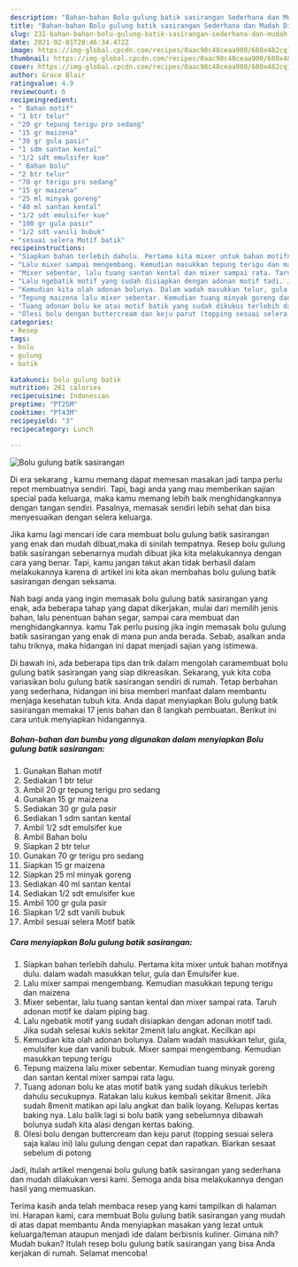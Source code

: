 ```yaml
---
description: "Bahan-bahan Bolu gulung batik sasirangan Sederhana dan Mudah Dibuat"
title: "Bahan-bahan Bolu gulung batik sasirangan Sederhana dan Mudah Dibuat"
slug: 231-bahan-bahan-bolu-gulung-batik-sasirangan-sederhana-dan-mudah-dibuat
date: 2021-02-01T20:46:34.472Z
image: https://img-global.cpcdn.com/recipes/0aac98c48ceaa900/680x482cq70/bolu-gulung-batik-sasirangan-foto-resep-utama.jpg
thumbnail: https://img-global.cpcdn.com/recipes/0aac98c48ceaa900/680x482cq70/bolu-gulung-batik-sasirangan-foto-resep-utama.jpg
cover: https://img-global.cpcdn.com/recipes/0aac98c48ceaa900/680x482cq70/bolu-gulung-batik-sasirangan-foto-resep-utama.jpg
author: Grace Blair
ratingvalue: 4.9
reviewcount: 6
recipeingredient:
- " Bahan motif"
- "1 btr telur"
- "20 gr tepung terigu pro sedang"
- "15 gr maizena"
- "30 gr gula pasir"
- "1 sdm santan kental"
- "1/2 sdt emulsifer kue"
- " Bahan bolu"
- "2 btr telur"
- "70 gr terigu pro sedang"
- "15 gr maizena"
- "25 ml minyak goreng"
- "40 ml santan kental"
- "1/2 sdt emulsifer kue"
- "100 gr gula pasir"
- "1/2 sdt vanili bubuk"
- "sesuai selera Motif batik"
recipeinstructions:
- "Siapkan bahan terlebih dahulu. Pertama kita mixer untuk bahan motifnya dulu. dalam wadah masukkan telur, gula dan Emulsifer kue."
- "Lalu mixer sampai mengembang. Kemudian masukkan tepung terigu dan maizena"
- "Mixer sebentar, lalu tuang santan kental dan mixer sampai rata. Taruh adonan motif ke dalam piping bag."
- "Lalu ngebatik motif yang sudah disiapkan dengan adonan motif tadi. Jika sudah selesai kukis sekitar 2menit lalu angkat. Kecilkan api"
- "Kemudian kita olah adonan bolunya. Dalam wadah masukkan telur, gula, emulsifer kue dan vanili bubuk. Mixer sampai mengembang. Kemudian masukkan tepung terigu"
- "Tepung maizena lalu mixer sebentar. Kemudian tuang minyak goreng dan santan kental mixer sampai rata lagu."
- "Tuang adonan bolu ke atas motif batik yang sudah dikukus terlebih dahulu secukupnya. Ratakan lalu kukus kembali sekitar 8menit. Jika sudah 8menit matikan api lalu angkat dan balik loyang. Kelupas kertas baking nya. Lalu balik lagi si bolu batik yang sebelumnya dibawah bolunya sudah kita alasi dengan kertas baking."
- "Olesi bolu dengan buttercream dan keju parut (topping sesuai selera saja kalau ini) lalu gulung dengan cepat dan rapatkan. Biarkan sesaat sebelum di potong"
categories:
- Resep
tags:
- bolu
- gulung
- batik

katakunci: bolu gulung batik 
nutrition: 261 calories
recipecuisine: Indonesian
preptime: "PT25M"
cooktime: "PT43M"
recipeyield: "3"
recipecategory: Lunch

---
```



![Bolu gulung batik sasirangan](https://img-global.cpcdn.com/recipes/0aac98c48ceaa900/680x482cq70/bolu-gulung-batik-sasirangan-foto-resep-utama.jpg)

Di era  sekarang , kamu memang dapat memesan masakan jadi tanpa perlu repot membuatnya sendiri. Tapi, bagi anda yang mau memberikan sajian special pada keluarga, maka kamu memang lebih baik menghidangkannya dengan tangan sendiri. Pasalnya, memasak sendiri lebih sehat dan bisa menyesuaikan dengan selera keluarga.

Jika kamu lagi mencari ide cara membuat bolu gulung batik sasirangan yang enak dan mudah dibuat,maka di sinilah tempatnya. Resep bolu gulung batik sasirangan  sebenarnya mudah dibuat jika kita melakukannya dengan cara yang benar. Tapi, kamu jangan takut akan tidak berhasil dalam melakukannya 
karena di artikel ini kita akan membahas bolu gulung batik sasirangan dengan seksama.  



Nah bagi anda yang ingin memasak bolu gulung batik sasirangan yang enak, ada beberapa tahap yang dapat dikerjakan, mulai dari memilih jenis bahan, lalu penentuan bahan segar, sampai cara membuat dan menghidangkannya. kamu Tak perlu pusing jika ingin memasak bolu gulung batik sasirangan yang enak di mana pun anda berada. Sebab, asalkan anda  tahu triknya, maka hidangan ini dapat menjadi sajian yang istimewa.

Di bawah ini, ada beberapa tips dan trik dalam mengolah caramembuat bolu gulung batik sasirangan yang siap dikreasikan. Sekarang, yuk kita coba variasikan bolu gulung batik sasirangan sendiri di rumah. Tetap berbahan yang sederhana, hidangan ini bisa memberi manfaat dalam membantu menjaga kesehatan tubuh kita. Anda dapat menyiapkan Bolu gulung batik sasirangan memakai 17 jenis bahan dan 8 langkah pembuatan. Berikut ini cara untuk menyiapkan hidangannya.

<!--inarticleads1-->

##### Bahan-bahan dan bumbu yang digunakan dalam menyiapkan Bolu gulung batik sasirangan:

1. Gunakan  Bahan motif
1. Sediakan 1 btr telur
1. Ambil 20 gr tepung terigu pro sedang
1. Gunakan 15 gr maizena
1. Sediakan 30 gr gula pasir
1. Sediakan 1 sdm santan kental
1. Ambil 1/2 sdt emulsifer kue
1. Ambil  Bahan bolu
1. Siapkan 2 btr telur
1. Gunakan 70 gr terigu pro sedang
1. Siapkan 15 gr maizena
1. Siapkan 25 ml minyak goreng
1. Sediakan 40 ml santan kental
1. Sediakan 1/2 sdt emulsifer kue
1. Ambil 100 gr gula pasir
1. Siapkan 1/2 sdt vanili bubuk
1. Ambil sesuai selera Motif batik




<!--inarticleads2-->

##### Cara menyiapkan Bolu gulung batik sasirangan:

1. Siapkan bahan terlebih dahulu. Pertama kita mixer untuk bahan motifnya dulu. dalam wadah masukkan telur, gula dan Emulsifer kue.
1. Lalu mixer sampai mengembang. Kemudian masukkan tepung terigu dan maizena
1. Mixer sebentar, lalu tuang santan kental dan mixer sampai rata. Taruh adonan motif ke dalam piping bag.
1. Lalu ngebatik motif yang sudah disiapkan dengan adonan motif tadi. Jika sudah selesai kukis sekitar 2menit lalu angkat. Kecilkan api
1. Kemudian kita olah adonan bolunya. Dalam wadah masukkan telur, gula, emulsifer kue dan vanili bubuk. Mixer sampai mengembang. Kemudian masukkan tepung terigu
1. Tepung maizena lalu mixer sebentar. Kemudian tuang minyak goreng dan santan kental mixer sampai rata lagu.
1. Tuang adonan bolu ke atas motif batik yang sudah dikukus terlebih dahulu secukupnya. Ratakan lalu kukus kembali sekitar 8menit. Jika sudah 8menit matikan api lalu angkat dan balik loyang. Kelupas kertas baking nya. Lalu balik lagi si bolu batik yang sebelumnya dibawah bolunya sudah kita alasi dengan kertas baking.
1. Olesi bolu dengan buttercream dan keju parut (topping sesuai selera saja kalau ini) lalu gulung dengan cepat dan rapatkan. Biarkan sesaat sebelum di potong




Jadi, itulah artikel mengenai  bolu gulung batik sasirangan  yang sederhana dan mudah dilakukan versi kami. Semoga anda bisa melakukannya dengan hasil yang memuaskan. 

Terima kasih anda telah membaca resep yang kami tampilkan di halaman ini. Harapan kami, cara membuat  Bolu gulung batik sasirangan yang mudah di atas dapat membantu Anda menyiapkan masakan yang lezat untuk keluarga/teman ataupun menjadi ide dalam berbisnis kuliner. Gimana nih? Mudah bukan? Itulah resep bolu gulung batik sasirangan yang bisa Anda kerjakan di rumah. Selamat mencoba!

